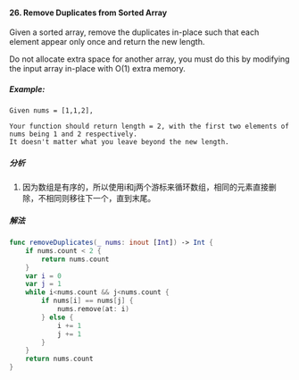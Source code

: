 #### 26. Remove Duplicates from Sorted Array<br>
Given a sorted array, remove the duplicates in-place such that each element appear only once and return the new length.<br>

Do not allocate extra space for another array, you must do this by modifying the input array in-place with O(1) extra memory.<br>

##### Example:<br>
```
Given nums = [1,1,2],

Your function should return length = 2, with the first two elements of nums being 1 and 2 respectively.
It doesn't matter what you leave beyond the new length.
```

##### 分析<br>
1. 因为数组是有序的，所以使用i和j两个游标来循环数组，相同的元素直接删除，不相同则移往下一个，直到末尾。

##### 解法<br>
```Swift
func removeDuplicates(_ nums: inout [Int]) -> Int {
    if nums.count < 2 {
        return nums.count
    }
    var i = 0
    var j = 1
    while i<nums.count && j<nums.count {
        if nums[i] == nums[j] {
            nums.remove(at: i)
        } else {
            i += 1
            j += 1
        }
    }
    return nums.count
}
```